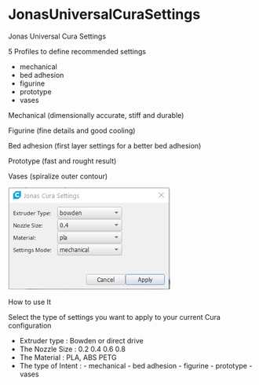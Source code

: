 # JonasUniversalCuraSettings
 Jonas Universal Cura Settings
 
 
 5 Profiles to define recommended settings
 
- mechanical
- bed adhesion
- figurine
- prototype
- vases

Mechanical (dimensionally accurate, stiff and durable)

Figurine (fine details and good cooling)

Bed adhesion (first layer settings for a better bed adhesion)

Prototype (fast and rought result)

Vases (spiralize outer contour)


![menuSettings](./doc/settings.jpg)

How to use It

Select the type of settings you want to apply to your current Cura configuration

- Extruder type : Bowden or direct drive
- The Nozzle Size : 0.2 0.4 0.6 0.8
- The Material :  PLA, ABS PETG
- The type of Intent  :
        - mechanical
        - bed adhesion
        - figurine
        - prototype
        - vases

